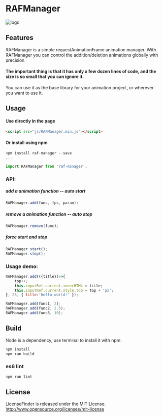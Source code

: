 RAFManager
======

![logo](https://github.com/a-jie/RAFManager/blob/master/logo/raf.gif)

## Features
RAFManager is a simple requestAnimationFrame animation manager.
With RAFManager you can control the addition/deletion animations globally with precision.

#### The important thing is that it has only a few dozen lines of code, and the size is so small that you can ignore it.

You can use it as the base library for your animation project, or wherever you want to use it.

## Usage
#### Use directly in the page

```html
<script src="js/RAFManager.min.js"></script>
```

#### Or install using npm 

```javascript
npm install raf-manager --save 
...

import RAFManager from 'raf-manager';
```

### API:

##### add a animation function -- auto start
```javascript
RAFManager.add(func, fps, param); 
```

##### remove a animation function -- auto stop
```javascript
RAFManager.remove(func);
```

##### force start and stop
```javascript
RAFManager.start();
RAFManager.stop();
```

### Usage demo:
```javascript
RAFManager.add(({title})=>{
    top++;
    this.inputRef.current.innerHTML = title;
    this.inputRef.current.style.top = top + 'px';
}, 25, { title:'hello world!' });
```

```javascript
RAFManager.add(func1, 2);
RAFManager.add(func2, 2.5);
RAFManager.add(func3, 10);
```

## Build
Node is a dependency, use terminal to install it with npm:  

```javascript
npm install
npm run build
``` 

### es6 lint

```javascript
npm run lint
```

## License
LicenseFinder is released under the MIT License. http://www.opensource.org/licenses/mit-license
